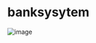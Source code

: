 # banksysytem

![image](https://user-images.githubusercontent.com/77187210/110215437-d9108280-7ecf-11eb-9eb7-b4bbb45c34af.png)
